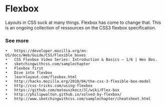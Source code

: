 # Flexbox

Layouts in CSS suck at many things. Flexbox has come to change that. This is an ongoing collection of ressources on the CSS3 flexbox specification.

### See more

	•	https://developer.mozilla.org/en-US/docs/Web/Guide/CSS/Flexible_boxes
	•	CSS Flexbox Video Series: Introduction & Basics — 1/6 | Wes Bos.
	•	sketchingwithcss.com/samplechapter
	•	Flexbox first
	•	Dive into flexbox
	•	learnlayout.com/flexbox.html
	•	http://hacks.mozilla.org/2010/04/the-css-3-flexible-box-model
	•	http://css-tricks.com/using-flexbox
	•	https://github.com/mateuszkocz/3l/wiki/Flex-box
	•	http://philipwalton.github.io/solved-by-flexbox/
	•	http://www.sketchingwithcss.com/samplechapter/cheatsheet.html
